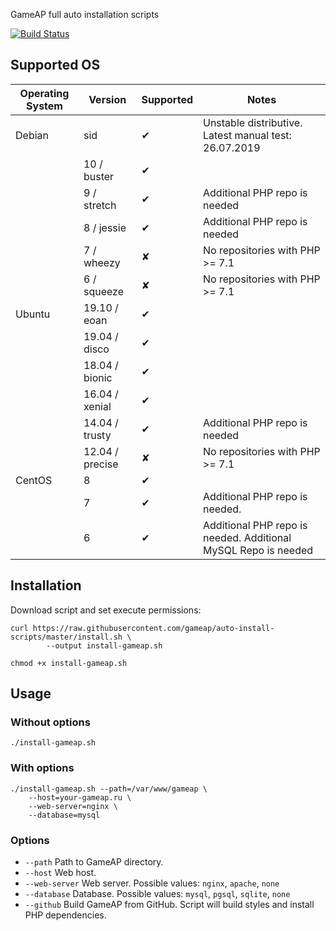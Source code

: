 GameAP full auto installation scripts

[![Build Status](https://drone.gameap.ru/api/badges/gameap/auto-install-scripts/status.svg)](https://drone.gameap.ru/gameap/auto-install-scripts)

## Supported OS

| Operating System       | Version          | Supported | Notes
|-----------------------|-------------------|-----------|----------------------------|
| Debian                | sid               | ✔         | Unstable distributive. Latest manual test: 26.07.2019
|                       | 10 / buster       | ✔         | 
|                       | 9 / stretch       | ✔         | Additional PHP repo is needed
|                       | 8 / jessie        | ✔         | Additional PHP repo is needed
|                       | 7 / wheezy        | ✘         | No repositories with PHP >= 7.1
|                       | 6 / squeeze       | ✘         | No repositories with PHP >= 7.1
| Ubuntu                | 19.10 / eoan      | ✔         | 
|                       | 19.04 / disco     | ✔         | 
|                       | 18.04 / bionic    | ✔         |
|                       | 16.04 / xenial    | ✔         |
|                       | 14.04 / trusty    | ✔         | Additional PHP repo is needed
|                       | 12.04 / precise   | ✘         | No repositories with PHP >= 7.1
| CentOS                | 8                 | ✔         | 
|                       | 7                 | ✔         | Additional PHP repo is needed.
|                       | 6                 | ✔         | Additional PHP repo is needed. Additional MySQL Repo is needed

## Installation

Download script and set execute permissions:
```
curl https://raw.githubusercontent.com/gameap/auto-install-scripts/master/install.sh \
        --output install-gameap.sh

chmod +x install-gameap.sh
```

## Usage

### Without options
```
./install-gameap.sh
```

### With options
```
./install-gameap.sh --path=/var/www/gameap \
    --host=your-gameap.ru \
    --web-server=nginx \
    --database=mysql
```

### Options

- `--path` Path to GameAP directory.
- `--host` Web host.
- `--web-server` Web server. Possible values: `nginx`, `apache`, `none`
- `--database` Database. Possible values: `mysql`, `pgsql`, `sqlite`, `none`
- `--github` Build GameAP from GitHub. Script will build styles and install PHP dependencies.